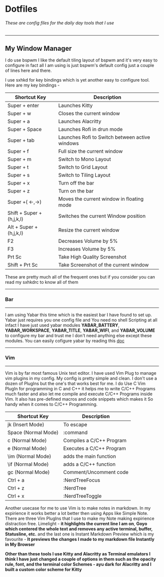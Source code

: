 # Dotfiles

###### These are config files for the daily day tools that I use
---

## My Window Manager
I do use bspwm I like the default tiling layout of bspwm and it's very easy to configure in fact all 
I am using is just bspwm's default config just a couple of lines here and there.

I use sxhkd for key bindings which is yet another easy to configure tool. 
 Here are my key bindings -
 
| Shortcut Key                | Description                                    |
| -----------                 | -----------                                    |
| Super + enter               | Launches Kitty                                 |
| Super + w                   | Closes the current window                      |
| Super + a                   | Launches Alacritty                             |
| Super + Space               | Launches Rofi in drun mode                     |
| Super + tab                 | Launches Rofi to Switch between active windows |
| Super + f                   | Full size the current window                   |
| Super + m                   | Switch to Mono Layout                          |
| Super + t                   | Switch to Grid Layout                          |
| Super + s                   | Switch to Tiling Layout                        |
| Super + x                   | Turn off the bar                               |
| Super + z                   | Turn on the bar                                |
| Super +( <-,->)             | Moves the current window in floating mode      |
| Shift + Super + (h,j,k,l)   | Switches the current Window position           |
| Alt + Super + (h,j,k,l)     | Resize the current window                      |
| F2                          | Decreases Volume by 5%                         |
| F3                          | Increases Volume by 5%                         |
| Prt Sc                      | Take High Quality Screenshot                   |
| Shift + Prt Sc              | Take Screenshot of the current window          |

These are pretty much all of the frequent ones but if you consider you can read my sxhkdrc to know all of them

---

### Bar

---
I am using Yabar this time which is the easiest bar I have found to set up. Yabar just requires you one config file and You need no shell 
Scripting at all infact I have just used yabar modules **YABAR_BATTERY**, **YABAR_WORKSPACE**, **YABAR_TITLE**, **YABAR_WIFI**, and **YABAR_VOLUME**
to configure my bar and trust me I don't need anything else except these modules. You can easily cofigure yabar by reading this [doc](https://github.com/geommer/yabar/blob/master/doc/yabar.1.asciidoc)

---

### Vim
---
Vim is by far most famous Unix text editor. I have used Vim Plug to manage vim plugins in my config.
 My config is pretty simple and clean. I don't use a dozen of PlugIns but the one's that works best for me.
 I do Use C Vim PlugIn for programming in C and C++ it helps me to write C/C++ Programs much faster and also 
 let me compile and execute C/C++ Programs inside Vim. It also has pre-defined macros and code snippets which makes it
 So handy when it comes to C/C++ Programming.
 
 
 
 | Shortcut Key                | Description               |
 | -----------                 | -----------               |
 | jk (Insert Mode)            | To escape                 |
 | Space (Normal Mode)         | :command                  |
 | c (Normal Mode)             | Compiles a C/C++ Program  |
 | e (Normal Mode)             | Executes a C/C++ Program  |
 | \im (Normal Mode)           | adds the main function    |
 | \if (Normal Mode)           | adds a C/C++ function     |
 | gc (Normal Mode)            | Comment/Uncomment code    |
 | Ctrl + a                    | :NerdTreeFocus            |
 | Ctrl + z                    | :NerdTree                 |
 | Ctrl + x                    | :NerdTreeToggle           |
 
 
 
 
 Another usecase for me to use Vim is to make notes in markdown. In my expirience it works better a lot better then
 using Apps like Simple Note. There are three Vim PlugIns that I use to make my Note making expirience distraction free. 
 Limelight - **it highlights the current line I am on**, **Goyo which centered the whole text and removes any active terminal, buffer, Statusline, etc.**
 and the last one is Instant Markdown Preview which is my favourite - **It previews the changes I made to my markdown file Instantly in My Browser**
 
 ****Other than these tools I use Kitty and Alacritty as Terminal emulators I think I have just changed a couple of 
 options in them such as the opacity rule, font, and the terminal color Schemes - ayu dark for Alacritty and I built a custom
 color scheme for Kitty****

